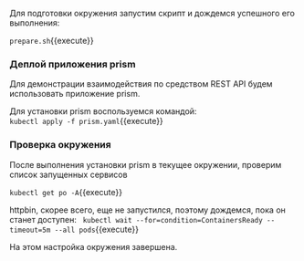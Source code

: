 Для  подготовки окружения запустим скрипт и дождемся успешного его выполнения: 

`prepare.sh`{{execute}}

### Деплой приложения prism
Для демонстрации взаимодействия по средством REST API будем использовать приложение prism.  

Для установки prism воспользуемся командой:  
`kubectl apply -f prism.yaml`{{execute}}

### Проверка окружения
После выполнения установки prism в текущее окружении, проверим список запущенных сервисов

`kubectl get po -A`{{execute}}

httpbin, скорее всего, еще не запустился, поэтому дождемся, пока он станет доступен: 
` kubectl wait --for=condition=ContainersReady --timeout=5m --all pods`{{execute}}  

На этом настройка окружения завершена.